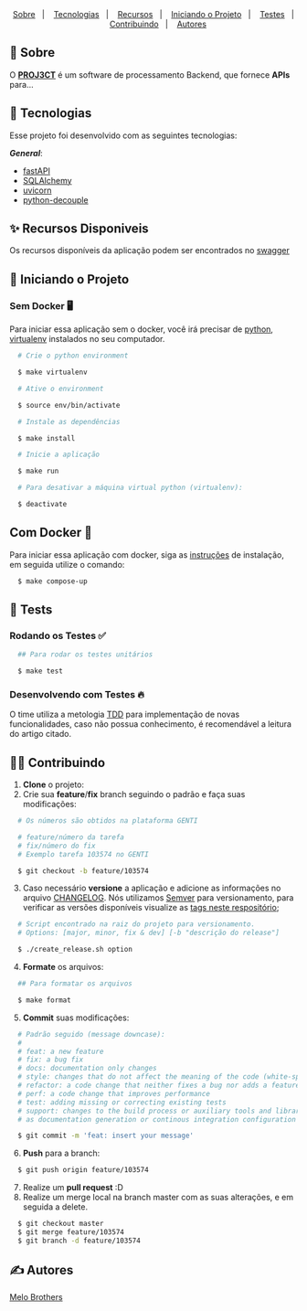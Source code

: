 <div align="center" style="text-align: center;">
  <a href="#-sobre">Sobre</a>&nbsp;&nbsp;&nbsp;|&nbsp;&nbsp;&nbsp;
  <a href="#-tecnologias">Tecnologias</a>&nbsp;&nbsp;&nbsp;|&nbsp;&nbsp;&nbsp;
  <a href="#-recursos-disponiveis">Recursos</a>&nbsp;&nbsp;&nbsp;|&nbsp;&nbsp;&nbsp;
  <a href="#-iniciando-o-projeto">Iniciando o Projeto</a>&nbsp;&nbsp;&nbsp;|&nbsp;&nbsp;&nbsp;
  <a href="#-testes">Testes</a>&nbsp;&nbsp;&nbsp;|&nbsp;&nbsp;&nbsp;
  <a href="#-contribuindo">Contribuindo</a>&nbsp;&nbsp;&nbsp;|&nbsp;&nbsp;&nbsp;
  <a href="#-autores">Autores</a>
</div>

## 🤔 Sobre

O [**PROJ3CT**](https://link) é um software de processamento Backend, que fornece **APIs** para...

## 🚀 Tecnologias

Esse projeto foi desenvolvido com as seguintes tecnologias:

***General***:

- [fastAPI](https://localhost)
- [SQLAlchemy](https://flask-sqlalchemy.palletsprojects.com/en/2.x/)
- [uvicorn](https://pypi.org/project/gunicorn/)
- [python-decouple](https://github.com/henriquebastos/python-decouple/)

## ✨ Recursos Disponiveis

Os recursos disponíveis da aplicação podem ser encontrados no  [swagger](http://localhost)

## 🏃 Iniciando o Projeto

### **Sem Docker** 🖥️

Para iniciar essa aplicação sem o docker, você irá precisar de [python](https://www.python.org/), [virtualenv](https://virtualenv.pypa.io/en/latest/) instalados no seu computador.

```bash
  # Crie o python environment

  $ make virtualenv

  # Ative o environment

  $ source env/bin/activate

  # Instale as dependências

  $ make install

  # Inicie a aplicação

  $ make run

  # Para desativar a máquina virtual python (virtualenv):

  $ deactivate
```



## **Com Docker** 🐳

Para iniciar essa aplicação com docker, siga as [instruções](https://docs.docker.com/get-docker/) de instalação, em seguida utilize o comando:

```bash
  $ make compose-up
```

## 🚨 Tests
### **Rodando os Testes** ✅

```bash
  ## Para rodar os testes unitários

  $ make test
```

### **Desenvolvendo com Testes** 🔥

O time utiliza a metologia [TDD](http://localhost) para implementação de novas funcionalidades, caso não possua conhecimento, é recomendável a leitura do artigo citado.

## 💁🏻 Contribuindo

1. **Clone** o projeto:
2. Crie sua **feature**/**fix** branch seguindo o padrão e faça suas modificações:

```bash
  # Os números são obtidos na plataforma GENTI

  # feature/número da tarefa
  # fix/número do fix
  # Exemplo tarefa 103574 no GENTI

  $ git checkout -b feature/103574
```

3. Caso necessário **versione** a aplicação e adicione as informações no arquivo [CHANGELOG](./CHANGELOG.md). Nós utilizamos [Semver](https://semver.org/lang/pt-BR/) para versionamento, para verificar as versões disponíveis visualize as [tags neste respositório](void);

``` bash
  # Script encontrado na raiz do projeto para versionamento.
  # Options: [major, minor, fix & dev] [-b "descrição do release"]

  $ ./create_release.sh option
```

4. **Formate** os arquivos:
```bash
  ## Para formatar os arquivos

  $ make format
```
5. **Commit** suas modificações:

```bash
  # Padrão seguido (message downcase):
  #
  # feat: a new feature
  # fix: a bug fix
  # docs: documentation only changes
  # style: changes that do not affect the meaning of the code (white-space, formatting, missing semi-colons, etc)
  # refactor: a code change that neither fixes a bug nor adds a feature
  # perf: a code change that improves performance
  # test: adding missing or correcting existing tests
  # support: changes to the build process or auxiliary tools and libraries such
  # as documentation generation or continous integration configuration

  $ git commit -m 'feat: insert your message'
```

6. **Push** para a branch:

```bash
  $ git push origin feature/103574
```

7. Realize um **pull request** :D
8. Realize um merge local na branch master com as suas alterações, e em seguida a delete.

```bash
  $ git checkout master
  $ git merge feature/103574
  $ git branch -d feature/103574
```

## ✍️ Autores

[Melo Brothers](https://github.com/melo-brothers/)

